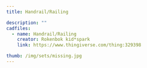 ```yaml
---
title: Handrail/Railing

description: ""
cadfiles:
  - name: Handrail/Railing
    creator: Rokenbok kid*spark
    link: https://www.thingiverse.com/thing:329398

thumb: /img/sets/missing.jpg
---
```

